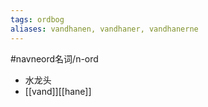 ```yaml
---
tags: ordbog
aliases: vandhanen, vandhaner, vandhanerne
---
```


#navneord名词/n-ord 
- 水龙头
- [[vand]][[hane]]